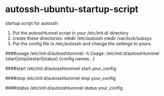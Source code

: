 autossh-ubuntu-startup-script
=============================

startup script for autossh:

1. Put the autosshtunnel script in your /etc/init.d/ directory
2. create these directories: 
	mkdir /etc/autossh
	mkdir /var/lock/subsys
3. Put the config file in /etc/autossh and change the settings to yours.


####usage
/etc/init.d/autosshtunnnel -h
Usage: /etc/init.d/autosshtunnnel {start|stop|restart|status} {config names...}

####start
/etc/init.d/autosshtunnnel start your_config

####stop
/etc/init.d/autosshtunnnel stop your_config

####status
/etc/init.d/autosshtunnnel status your_config
